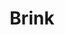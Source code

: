 ---
layout: song
redirect_from: /Home/Song/13
id: 13
title: Brink
artist: Kraedt
genre: Complextro
image: Brink.jpg
buy-able: false
downloadable: true
yt-id: AaCs6qJpohQ
itunes:
beatport:
gplay:
amazon:
license: 1
---